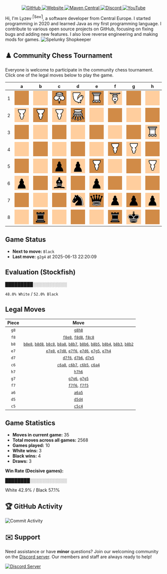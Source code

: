 <div align="center">
    <a href="https://github.com/Lyzev">
        <img src="https://wsrv.nl/?url=https://cdn.jsdelivr.net/npm/@intergrav/devins-badges@3.2.0/assets/cozy-minimal/available/github_vector.svg&w=64&h=64" alt="GitHub">
    </a>
    <a href="https://lyzev.dev">
        <img src="https://wsrv.nl/?url=https://cdn.jsdelivr.net/npm/@intergrav/devins-badges@3.2.0/assets/cozy-minimal/documentation/website_vector.svg&w=64&h=64" alt="Website">
    </a>
    <a href="https://central.sonatype.com/namespace/dev.lyzev.api">
        <img src="https://wsrv.nl/?url=https://cdn.jsdelivr.net/npm/@intergrav/devins-badges@3.2.0/assets/cozy-minimal/available/maven-central_vector.svg&w=64&h=64" alt="Maven Central">
    </a>
    <a href="https://lyzev.dev/discord">
        <img src="https://wsrv.nl/?url=https://cdn.jsdelivr.net/npm/@intergrav/devins-badges@3/assets/cozy-minimal/social/discord-plural_vector.svg&w=64&h=64" alt="Discord">
    </a>
    <a href="https://www.youtube.com/@lyzev">
        <img src="https://wsrv.nl/?url=https://cdn.jsdelivr.net/npm/@intergrav/devins-badges@3.2.0/assets/cozy-minimal/social/youtube-singular_vector.svg&w=64&h=64" alt="YouTube">
    </a>
</div>

[//]: # (23, 08 Mon 2021, 20:00:00)

Hi, I'm Lyzev <sup>⎡Бен⎤</sup>, a software developer from Central Europe. I started programming in 2020 and learned Java as my first programming language. I contribute to various open source projects on GitHub, focusing on fixing bugs and adding new features. I also love reverse engineering and making mods for games. ![Spelunky Shopkeeper](https://static.wikia.nocookie.net/spelunky/images/c/cd/Shopkeeper_HD.png/revision/latest/scale-to-height-down/18)

## :chess_pawn: Community Chess Tournament

Everyone is welcome to participate in the community chess tournament.
Click one of the legal moves below to play the game.

|   | a | b | c | d | e | f | g | h |
|---|---|---|---|---|---|---|---|---|
| 1 | ![Square](chess/assets/img/dark/square.svg) | ![Square](chess/assets/img/light/square.svg) | ![K](chess/assets/img/dark/white/down/king.svg) | ![N](chess/assets/img/light/white/down/horse.svg) | ![R](chess/assets/img/dark/white/down/tower.svg) | ![B](chess/assets/img/light/white/down/bishop.svg) | ![Square](chess/assets/img/dark/square.svg) | ![Square](chess/assets/img/light/square.svg) |
| 2 | ![P](chess/assets/img/light/white/down/pawn.svg) | [![P](chess/assets/img/dark/white/down/pawn.svg)](https://github.com/Lyzev/Lyzev/issues/new?title=chess%7Cb8b2&body=Click+%27Create%27+to+submit+this+move.) | ![P](chess/assets/img/light/white/down/pawn.svg) | ![Q](chess/assets/img/dark/white/down/queen.svg) | ![Square](chess/assets/img/light/square.svg) | ![Square](chess/assets/img/dark/square.svg) | ![Square](chess/assets/img/light/square.svg) | ![Square](chess/assets/img/dark/square.svg) |
| 3 | ![Square](chess/assets/img/dark/square.svg) | [![Square](chess/assets/img/light/square.svg)](https://github.com/Lyzev/Lyzev/issues/new?title=chess%7Cb8b3&body=Click+%27Create%27+to+submit+this+move.) | ![Square](chess/assets/img/dark/square.svg) | ![Square](chess/assets/img/light/square.svg) | ![Square](chess/assets/img/dark/square.svg) | ![Square](chess/assets/img/light/square.svg) | ![Square](chess/assets/img/dark/square.svg) | ![R](chess/assets/img/light/white/down/tower.svg) |
| 4 | [![Square](chess/assets/img/light/square.svg)](https://github.com/Lyzev/Lyzev/issues/new?title=chess%7Cc6a4&body=Click+%27Create%27+to+submit+this+move.) | [![Square](chess/assets/img/dark/square.svg)](https://github.com/Lyzev/Lyzev/issues/new?title=chess%7Cb8b4&body=Click+%27Create%27+to+submit+this+move.) | [![Square](chess/assets/img/light/square.svg)](https://github.com/Lyzev/Lyzev/issues/new?title=chess%7Cc5c4&body=Click+%27Create%27+to+submit+this+move.) | [![Square](chess/assets/img/dark/square.svg)](https://github.com/Lyzev/Lyzev/issues/new?title=chess%7Cd5d4&body=Click+%27Create%27+to+submit+this+move.) | ![Square](chess/assets/img/light/square.svg) | ![P](chess/assets/img/dark/white/down/pawn.svg) | ![P](chess/assets/img/light/white/down/pawn.svg) | [![Square](chess/assets/img/dark/square.svg)](https://github.com/Lyzev/Lyzev/issues/new?title=chess%7Ce7h4&body=Click+%27Create%27+to+submit+this+move.) |
| 5 | [![Square](chess/assets/img/dark/square.svg)](https://github.com/Lyzev/Lyzev/issues/new?title=chess%7Ca6a5&body=Click+%27Create%27+to+submit+this+move.) | ![Square](chess/assets/img/light/square.svg) | ![p](chess/assets/img/dark/black/up/pawn.svg) | ![p](chess/assets/img/light/black/up/pawn.svg) | [![P](chess/assets/img/dark/white/down/pawn.svg)](https://github.com/Lyzev/Lyzev/issues/new?title=chess%7Cd7e5&body=Click+%27Create%27+to+submit+this+move.) | [![Square](chess/assets/img/light/square.svg)](https://github.com/Lyzev/Lyzev/issues/new?title=chess%7Cf7f5&body=Click+%27Create%27+to+submit+this+move.) | ![Square](chess/assets/img/dark/square.svg) | ![P](chess/assets/img/light/white/down/pawn.svg) |
| 6 | ![p](chess/assets/img/light/black/up/pawn.svg) | ![Square](chess/assets/img/dark/square.svg) | ![b](chess/assets/img/light/black/up/bishop.svg) | [![Square](chess/assets/img/dark/square.svg)](https://github.com/Lyzev/Lyzev/issues/new?title=chess%7Ce7d6&body=Click+%27Create%27+to+submit+this+move.) | ![p](chess/assets/img/light/black/up/pawn.svg) | ![Square](chess/assets/img/dark/square.svg) | [![Square](chess/assets/img/light/square.svg)](https://github.com/Lyzev/Lyzev/issues/new?title=chess%7Cg7g6&body=Click+%27Create%27+to+submit+this+move.) | [![Square](chess/assets/img/dark/square.svg)](https://github.com/Lyzev/Lyzev/issues/new?title=chess%7Ch7h6&body=Click+%27Create%27+to+submit+this+move.) |
| 7 | ![Square](chess/assets/img/dark/square.svg) | ![Square](chess/assets/img/light/square.svg) | ![Square](chess/assets/img/dark/square.svg) | ![n](chess/assets/img/light/black/up/horse.svg) | ![q](chess/assets/img/dark/black/up/queen.svg) | ![p](chess/assets/img/light/black/up/pawn.svg) | ![p](chess/assets/img/dark/black/up/pawn.svg) | ![p](chess/assets/img/light/black/up/pawn.svg) |
| 8 | ![Square](chess/assets/img/light/square.svg) | ![r](chess/assets/img/dark/black/up/tower.svg) | ![Square](chess/assets/img/light/square.svg) | ![Square](chess/assets/img/dark/square.svg) | ![Square](chess/assets/img/light/square.svg) | ![r](chess/assets/img/dark/black/up/tower.svg) | ![k](chess/assets/img/light/black/up/king.svg) | [![Square](chess/assets/img/dark/square.svg)](https://github.com/Lyzev/Lyzev/issues/new?title=chess%7Cg8h8&body=Click+%27Create%27+to+submit+this+move.) |

## Game Status

- **Next to move:** `Black`
- **Last move:** `g2g4` at 2025-06-13 22:20:09

## Evaluation (Stockfish)

█████████░░░░░░░░░░░

`48.0% White` / `52.0% Black`

## Legal Moves

| **Piece** | **Move** |
|:---------:|:--------:|
| `g8` | [`g8h8`](https://github.com/Lyzev/Lyzev/issues/new?title=chess%7Cg8h8&body=Click+%27Create%27+to+submit+this+move.) |
| `f8` | [`f8e8`](https://github.com/Lyzev/Lyzev/issues/new?title=chess%7Cf8e8&body=Click+%27Create%27+to+submit+this+move.), [`f8d8`](https://github.com/Lyzev/Lyzev/issues/new?title=chess%7Cf8d8&body=Click+%27Create%27+to+submit+this+move.), [`f8c8`](https://github.com/Lyzev/Lyzev/issues/new?title=chess%7Cf8c8&body=Click+%27Create%27+to+submit+this+move.) |
| `b8` | [`b8e8`](https://github.com/Lyzev/Lyzev/issues/new?title=chess%7Cb8e8&body=Click+%27Create%27+to+submit+this+move.), [`b8d8`](https://github.com/Lyzev/Lyzev/issues/new?title=chess%7Cb8d8&body=Click+%27Create%27+to+submit+this+move.), [`b8c8`](https://github.com/Lyzev/Lyzev/issues/new?title=chess%7Cb8c8&body=Click+%27Create%27+to+submit+this+move.), [`b8a8`](https://github.com/Lyzev/Lyzev/issues/new?title=chess%7Cb8a8&body=Click+%27Create%27+to+submit+this+move.), [`b8b7`](https://github.com/Lyzev/Lyzev/issues/new?title=chess%7Cb8b7&body=Click+%27Create%27+to+submit+this+move.), [`b8b6`](https://github.com/Lyzev/Lyzev/issues/new?title=chess%7Cb8b6&body=Click+%27Create%27+to+submit+this+move.), [`b8b5`](https://github.com/Lyzev/Lyzev/issues/new?title=chess%7Cb8b5&body=Click+%27Create%27+to+submit+this+move.), [`b8b4`](https://github.com/Lyzev/Lyzev/issues/new?title=chess%7Cb8b4&body=Click+%27Create%27+to+submit+this+move.), [`b8b3`](https://github.com/Lyzev/Lyzev/issues/new?title=chess%7Cb8b3&body=Click+%27Create%27+to+submit+this+move.), [`b8b2`](https://github.com/Lyzev/Lyzev/issues/new?title=chess%7Cb8b2&body=Click+%27Create%27+to+submit+this+move.) |
| `e7` | [`e7e8`](https://github.com/Lyzev/Lyzev/issues/new?title=chess%7Ce7e8&body=Click+%27Create%27+to+submit+this+move.), [`e7d8`](https://github.com/Lyzev/Lyzev/issues/new?title=chess%7Ce7d8&body=Click+%27Create%27+to+submit+this+move.), [`e7f6`](https://github.com/Lyzev/Lyzev/issues/new?title=chess%7Ce7f6&body=Click+%27Create%27+to+submit+this+move.), [`e7d6`](https://github.com/Lyzev/Lyzev/issues/new?title=chess%7Ce7d6&body=Click+%27Create%27+to+submit+this+move.), [`e7g5`](https://github.com/Lyzev/Lyzev/issues/new?title=chess%7Ce7g5&body=Click+%27Create%27+to+submit+this+move.), [`e7h4`](https://github.com/Lyzev/Lyzev/issues/new?title=chess%7Ce7h4&body=Click+%27Create%27+to+submit+this+move.) |
| `d7` | [`d7f6`](https://github.com/Lyzev/Lyzev/issues/new?title=chess%7Cd7f6&body=Click+%27Create%27+to+submit+this+move.), [`d7b6`](https://github.com/Lyzev/Lyzev/issues/new?title=chess%7Cd7b6&body=Click+%27Create%27+to+submit+this+move.), [`d7e5`](https://github.com/Lyzev/Lyzev/issues/new?title=chess%7Cd7e5&body=Click+%27Create%27+to+submit+this+move.) |
| `c6` | [`c6a8`](https://github.com/Lyzev/Lyzev/issues/new?title=chess%7Cc6a8&body=Click+%27Create%27+to+submit+this+move.), [`c6b7`](https://github.com/Lyzev/Lyzev/issues/new?title=chess%7Cc6b7&body=Click+%27Create%27+to+submit+this+move.), [`c6b5`](https://github.com/Lyzev/Lyzev/issues/new?title=chess%7Cc6b5&body=Click+%27Create%27+to+submit+this+move.), [`c6a4`](https://github.com/Lyzev/Lyzev/issues/new?title=chess%7Cc6a4&body=Click+%27Create%27+to+submit+this+move.) |
| `h7` | [`h7h6`](https://github.com/Lyzev/Lyzev/issues/new?title=chess%7Ch7h6&body=Click+%27Create%27+to+submit+this+move.) |
| `g7` | [`g7g6`](https://github.com/Lyzev/Lyzev/issues/new?title=chess%7Cg7g6&body=Click+%27Create%27+to+submit+this+move.), [`g7g5`](https://github.com/Lyzev/Lyzev/issues/new?title=chess%7Cg7g5&body=Click+%27Create%27+to+submit+this+move.) |
| `f7` | [`f7f6`](https://github.com/Lyzev/Lyzev/issues/new?title=chess%7Cf7f6&body=Click+%27Create%27+to+submit+this+move.), [`f7f5`](https://github.com/Lyzev/Lyzev/issues/new?title=chess%7Cf7f5&body=Click+%27Create%27+to+submit+this+move.) |
| `a6` | [`a6a5`](https://github.com/Lyzev/Lyzev/issues/new?title=chess%7Ca6a5&body=Click+%27Create%27+to+submit+this+move.) |
| `d5` | [`d5d4`](https://github.com/Lyzev/Lyzev/issues/new?title=chess%7Cd5d4&body=Click+%27Create%27+to+submit+this+move.) |
| `c5` | [`c5c4`](https://github.com/Lyzev/Lyzev/issues/new?title=chess%7Cc5c4&body=Click+%27Create%27+to+submit+this+move.) |

## Game Statistics

- **Moves in current game:** 35
- **Total moves across all games:** 2568
- **Games played:** 10
- **White wins:** 3
- **Black wins:** 4
- **Draws:** 3

**Win Rate (Decisive games):**

████████░░░░░░░░░░░░

White 42.9% / Black 57.1%


## :trophy: GitHub Activity

![Commit Activity](https://lyzev.dev/assets/img/Lyzev.svg)

## :envelope: Support

Need assistance or have **minor** questions? Join our welcoming community on
the [Discord server](https://lyzev.dev/discord). Our members and staff are always ready to help!

[![Discord Server](https://cdn.jsdelivr.net/npm/@intergrav/devins-badges@3/assets/cozy/social/discord-plural_vector.svg)](https://lyzev.dev/discord)
